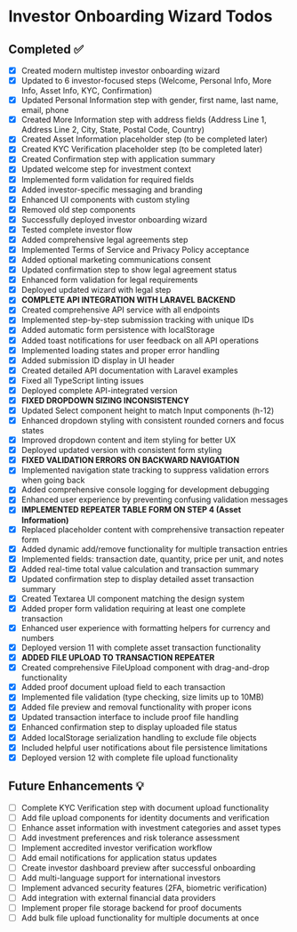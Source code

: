 # Investor Onboarding Wizard Todos

## Completed ✅
- [x] Created modern multistep investor onboarding wizard
- [x] Updated to 6 investor-focused steps (Welcome, Personal Info, More Info, Asset Info, KYC, Confirmation)
- [x] Updated Personal Information step with gender, first name, last name, email, phone
- [x] Created More Information step with address fields (Address Line 1, Address Line 2, City, State, Postal Code, Country)
- [x] Created Asset Information placeholder step (to be completed later)
- [x] Created KYC Verification placeholder step (to be completed later)
- [x] Created Confirmation step with application summary
- [x] Updated welcome step for investment context
- [x] Implemented form validation for required fields
- [x] Added investor-specific messaging and branding
- [x] Enhanced UI components with custom styling
- [x] Removed old step components
- [x] Successfully deployed investor onboarding wizard
- [x] Tested complete investor flow
- [x] Added comprehensive legal agreements step
- [x] Implemented Terms of Service and Privacy Policy acceptance
- [x] Added optional marketing communications consent
- [x] Updated confirmation step to show legal agreement status
- [x] Enhanced form validation for legal requirements
- [x] Deployed updated wizard with legal step
- [x] **COMPLETE API INTEGRATION WITH LARAVEL BACKEND**
- [x] Created comprehensive API service with all endpoints
- [x] Implemented step-by-step submission tracking with unique IDs
- [x] Added automatic form persistence with localStorage
- [x] Added toast notifications for user feedback on all API operations
- [x] Implemented loading states and proper error handling
- [x] Added submission ID display in UI header
- [x] Created detailed API documentation with Laravel examples
- [x] Fixed all TypeScript linting issues
- [x] Deployed complete API-integrated version
- [x] **FIXED DROPDOWN SIZING INCONSISTENCY**
- [x] Updated Select component height to match Input components (h-12)
- [x] Enhanced dropdown styling with consistent rounded corners and focus states
- [x] Improved dropdown content and item styling for better UX
- [x] Deployed updated version with consistent form styling
- [x] **FIXED VALIDATION ERRORS ON BACKWARD NAVIGATION**
- [x] Implemented navigation state tracking to suppress validation errors when going back
- [x] Added comprehensive console logging for development debugging
- [x] Enhanced user experience by preventing confusing validation messages
- [x] **IMPLEMENTED REPEATER TABLE FORM ON STEP 4 (Asset Information)**
- [x] Replaced placeholder content with comprehensive transaction repeater form
- [x] Added dynamic add/remove functionality for multiple transaction entries
- [x] Implemented fields: transaction date, quantity, price per unit, and notes
- [x] Added real-time total value calculation and transaction summary
- [x] Updated confirmation step to display detailed asset transaction summary
- [x] Created Textarea UI component matching the design system
- [x] Added proper form validation requiring at least one complete transaction
- [x] Enhanced user experience with formatting helpers for currency and numbers
- [x] Deployed version 11 with complete asset transaction functionality
- [x] **ADDED FILE UPLOAD TO TRANSACTION REPEATER**
- [x] Created comprehensive FileUpload component with drag-and-drop functionality
- [x] Added proof document upload field to each transaction
- [x] Implemented file validation (type checking, size limits up to 10MB)
- [x] Added file preview and removal functionality with proper icons
- [x] Updated transaction interface to include proof file handling
- [x] Enhanced confirmation step to display uploaded file status
- [x] Added localStorage serialization handling to exclude file objects
- [x] Included helpful user notifications about file persistence limitations
- [x] Deployed version 12 with complete file upload functionality

## Future Enhancements 💡
- [ ] Complete KYC Verification step with document upload functionality
- [ ] Add file upload components for identity documents and verification
- [ ] Enhance asset information with investment categories and asset types
- [ ] Add investment preferences and risk tolerance assessment
- [ ] Implement accredited investor verification workflow
- [ ] Add email notifications for application status updates
- [ ] Create investor dashboard preview after successful onboarding
- [ ] Add multi-language support for international investors
- [ ] Implement advanced security features (2FA, biometric verification)
- [ ] Add integration with external financial data providers
- [ ] Implement proper file storage backend for proof documents
- [ ] Add bulk file upload functionality for multiple documents at once

